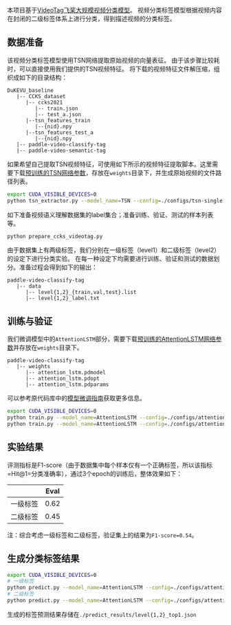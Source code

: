 本项目基于[VideoTag飞桨大规模视频分类模型](https://github.com/PaddlePaddle/PaddleVideo/tree/application/VideoTag)。
视频分类标签模型根据视频内容在封闭的二级标签体系上进行分类，得到描述视频的分类标签。

## 数据准备

该视频分类标签模型使用TSN网络提取原始视频的向量表征。
由于该步骤比较耗时，可以直接使用我们提供的TSN视频特征。
将下载的视频特征文件解压缩，组织成如下的目录结构：

```
DuKEVU_baseline
   |-- CCKS_dataset
      |-- ccks2021
         |-- train.json
         |-- test_a.json
      |--tsn_features_train
         |--{nid}.npy
      |--tsn_features_test_a
         |--{nid}.npy
   |-- paddle-video-classify-tag
   |-- paddle-video-semantic-tag
```

如果希望自己提取TSN视频特征，可使用如下所示的视频特征提取脚本。这里需要下载[预训练的TSN网络参数](https://videotag.bj.bcebos.com/video_tag_tsn.tar)，存放在`weights`目录下，并生成原始视频的文件路径列表。

```bash
export CUDA_VISIBLE_DEVICES=0
python tsn_extractor.py --model_name=TSN --config=./configs/tsn-single.yaml --weights=./weights/tsn.pdparams --filelist=./data/TsnExtractor.list --save_dir=./CCKS_dataset/tsn_features
```

如下准备视频语义理解数据集的label集合；准备训练、验证、测试的样本列表等。

```bash
python prepare_ccks_videotag.py
```

由于数据集上有两级标签，我们分别在一级标签（level1）和二级标签（level2）的设定下进行分类实验。
在每一种设定下均需要进行训练、验证和测试的数据划分。准备过程会得到如下的输出：

```
paddle-video-classify-tag
   |-- data
      |-- level{1,2}_{train,val,test}.list
      |-- level{1,2}_label.txt
```

## 训练与验证

我们微调模型中的`AttentionLSTM`部分，需要下载[预训练的AttentionLSTM网络参数](https://videotag.bj.bcebos.com/video_tag_lstm.tar)并存放在`weights`目录下。

```
paddle-video-classify-tag
   |-- weights
      |-- attention_lstm.pdmodel
      |-- attention_lstm.pdopt
      |-- attention_lstm.pdparams
```

可以参考原代码库中的[模型微调指南](https://github.com/PaddlePaddle/PaddleVideo/blob/application/VideoTag/FineTune.md)获取更多信息。

```bash
export CUDA_VISIBLE_DEVICES=0
python train.py --model_name=AttentionLSTM --config=./configs/attention_lstm-single-level1.yaml --pretrain=./weights/attention_lstm --save_dir=./data/checkpoints/level1 --log_interval=50
python train.py --model_name=AttentionLSTM --config=./configs/attention_lstm-single-level2.yaml --pretrain=./weights/attention_lstm --save_dir=./data/checkpoints/level2 --log_interval=50
```

## 实验结果

评测指标是F1-score（由于数据集中每个样本仅有一个正确标签，所以该指标=Hit@1=分类准确率），通过3个epoch的训练后，整体效果如下：

|          | Eval |
| :----    | :--: |
| 一级标签 | 0.62 |
| 二级标签 | 0.45 |

注：综合考虑一级标签和二级标签，验证集上的结果为`F1-score=0.54`。

## 生成分类标签结果

```bash
export CUDA_VISIBLE_DEVICES=0
# 一级标签
python predict.py --model_name=AttentionLSTM --config=./configs/attention_lstm-single-level1.yaml --weights=./data/checkpoints/level1/AttentionLSTM_epoch2.pdparams --label_file=./data/level1_label.txt --save_dir=./predict_results --save_file=level1_top1.json --log_interval=200
# 二级标签
python predict.py --model_name=AttentionLSTM --config=./configs/attention_lstm-single-level2.yaml --weights=./data/checkpoints/level2/AttentionLSTM_epoch2.pdparams --label_file=./data/level2_label.txt --save_dir=./predict_results --save_file=level2_top1.json --log_interval=200
```

生成的标签预测结果存储在`./predict_results/level{1,2}_top1.json`

